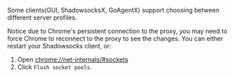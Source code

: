 Some clients(GUI, ShadowsocksX, GoAgentX) support choosing between different server profiles.

Notice due to Chrome's persistent connection to the proxy, you may need to force Chrome to reconnect to the proxy to see the changes. You can either restart your Shadowsocks client, or:

1. Open [chrome://net-internals/#sockets](chrome://net-internals/#sockets)
2. Click `Flush socket pools`.